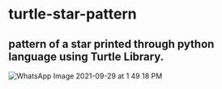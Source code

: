 # turtle-star-pattern

## pattern of a star printed through python language using Turtle Library.
![WhatsApp Image 2021-09-29 at 1 49 18 PM](https://user-images.githubusercontent.com/61726538/135807918-938554a5-17b9-468f-b21c-31d8db707072.jpeg)
